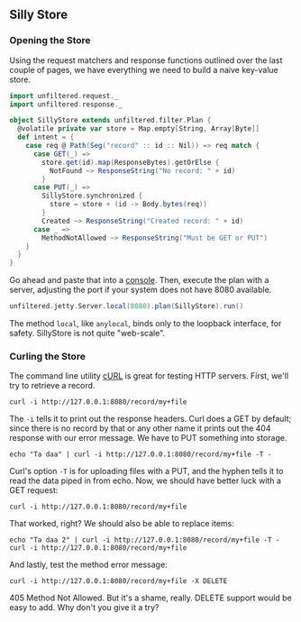 Silly Store
-----------

### Opening the Store

Using the request matchers and response functions outlined over the
last couple of pages, we have everything we need to build a naive
key-value store.

```scala
import unfiltered.request._
import unfiltered.response._

object SillyStore extends unfiltered.filter.Plan {
  @volatile private var store = Map.empty[String, Array[Byte]]
  def intent = {
    case req @ Path(Seg("record" :: id :: Nil)) => req match {
      case GET(_) =>
        store.get(id).map(ResponseBytes).getOrElse {
          NotFound ~> ResponseString("No record: " + id)
        }
      case PUT(_) =>
        SillyStore.synchronized {
          store = store + (id -> Body.bytes(req))
        }
        Created ~> ResponseString("Created record: " + id)
      case _ =>
        MethodNotAllowed ~> ResponseString("Must be GET or PUT")
    }
  }
}
```

Go ahead and paste that into a [console](Try+Unfiltered.html). Then,
execute the plan with a server, adjusting the port if your system does
not have 8080 available.

```scala
unfiltered.jetty.Server.local(8080).plan(SillyStore).run()
```

The method `local`, like `anylocal`, binds only to the loopback
interface, for safety. SillyStore is not quite "web-scale".

### Curling the Store

The command line utility [cURL][curl] is great for testing HTTP
servers. First, we'll try to retrieve a record.

[curl]: http://curl.haxx.se/

    curl -i http://127.0.0.1:8080/record/my+file

The `-i` tells it to print out the response headers. Curl does a GET
by default; since there is no record by that or any other name it
prints out the 404 response with our error message. We have to PUT
something into storage.

    echo "Ta daa" | curl -i http://127.0.0.1:8080/record/my+file -T -

Curl's option `-T` is for uploading files with a PUT, and the hyphen
tells it to read the data piped in from echo. Now, we should have
better luck with a GET request:

    curl -i http://127.0.0.1:8080/record/my+file

That worked, right? We should also be able to replace items:

    echo "Ta daa 2" | curl -i http://127.0.0.1:8080/record/my+file -T -
    curl -i http://127.0.0.1:8080/record/my+file

And lastly, test the method error message:

    curl -i http://127.0.0.1:8080/record/my+file -X DELETE

405 Method Not Allowed. But it's a shame, really. DELETE support would
be easy to add. Why don't you give it a try?
